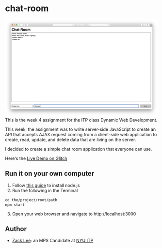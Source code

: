# chat-room
<img src="screenshot.png" alt="Screenshot" width="1000"/>
This is the week 4 assignment for the ITP class Dynamic Web Development.<br />

This week, the assignment was to write server-side JavaScript to create an API that accepts AJAX request coming from a client-side web application to create, read, update, and delete data that are living on the server.

I decided to create a simple chat room application that everyone can use.

Here's the [Live Demo on Glitch](https://cuinjune-chat-room.glitch.me/)

## Run it on your own computer
1. Follow [this guide](https://github.com/itp-dwd/2020-spring/blob/master/guides/installing-nodejs.md) to install node.js
2. Run the following in the Terminal
```
cd the/project/root/path
npm start
```
3. Open your web browser and navigate to http://localhost:3000

## Author
* [Zack Lee](https://www.cuinjune.com/about): an MPS Candidate at [NYU ITP](https://itp.nyu.edu)
